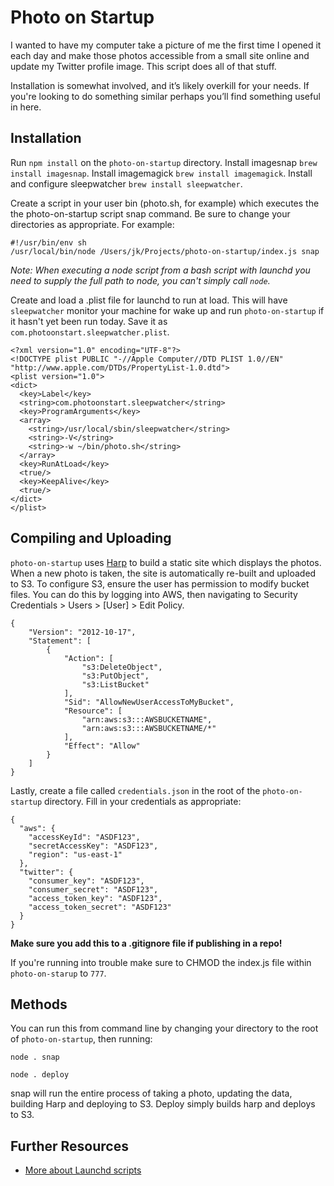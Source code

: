 # Photo on Startup

I wanted to have my computer take a picture of me the first time I opened it each day and make those photos accessible from a small site online and update my Twitter profile image. This script does all of that stuff. 

Installation is somewhat involved, and it’s likely overkill for your needs. If you're looking to do something similar perhaps you’ll find something useful in here.

## Installation

Run `npm install` on the `photo-on-startup` directory. Install imagesnap `brew install imagesnap`. Install imagemagick `brew install imagemagick`. Install and configure sleepwatcher `brew install sleepwatcher`.

Create a script in your user bin (photo.sh, for example) which executes the the photo-on-startup script snap command. Be sure to change your directories as appropriate. For example:

```
#!/usr/bin/env sh
/usr/local/bin/node /Users/jk/Projects/photo-on-startup/index.js snap
```

*Note: When executing a node script from a bash script with launchd you need to supply the full path to node, you can't simply call `node`.*

Create and load a .plist file for launchd to run at load. This will have `sleepwatcher` monitor your machine for wake up and run `photo-on-startup` if it hasn't yet been run today. Save it as `com.photoonstart.sleepwatcher.plist`.

```
<?xml version="1.0" encoding="UTF-8"?>
<!DOCTYPE plist PUBLIC "-//Apple Computer//DTD PLIST 1.0//EN" "http://www.apple.com/DTDs/PropertyList-1.0.dtd">
<plist version="1.0">
<dict>
  <key>Label</key>
  <string>com.photoonstart.sleepwatcher</string>
  <key>ProgramArguments</key>
  <array>
    <string>/usr/local/sbin/sleepwatcher</string>
    <string>-V</string>
    <string>-w ~/bin/photo.sh</string>
  </array>
  <key>RunAtLoad</key>
  <true/>
  <key>KeepAlive</key>
  <true/>
</dict>
</plist>
```

## Compiling and Uploading

`photo-on-startup` uses [Harp](http://harpjs.com) to build a static site which displays the photos. When a new photo is taken, the site is automatically re-built and uploaded to S3. To configure S3, ensure the user has permission to modify bucket files. You can do this by logging into AWS, then navigating to Security Credentials > Users > [User] > Edit Policy.

```
{
    "Version": "2012-10-17",
    "Statement": [
        {
            "Action": [
                "s3:DeleteObject",
                "s3:PutObject",
                "s3:ListBucket"
            ],
            "Sid": "AllowNewUserAccessToMyBucket",
            "Resource": [
                "arn:aws:s3:::AWSBUCKETNAME",
                "arn:aws:s3:::AWSBUCKETNAME/*"
            ],
            "Effect": "Allow"
        }
    ]
}
```

Lastly, create a file called `credentials.json` in the root of the `photo-on-startup` directory. Fill in your credentials as appropriate:

```
{ 
  "aws": {
    "accessKeyId": "ASDF123", 
    "secretAccessKey": "ASDF123", 
    "region": "us-east-1"
  },
  "twitter": {
    "consumer_key": "ASDF123",
    "consumer_secret": "ASDF123",
    "access_token_key": "ASDF123",
    "access_token_secret": "ASDF123"
  }
}
```

**Make sure you add this to a .gitignore file if publishing in a repo!**

If you're running into trouble make sure to CHMOD the index.js file within `photo-on-starup` to `777`.

## Methods

You can run this from command line by changing your directory to the root of `photo-on-startup`, then running:

```
node . snap
```
```
node . deploy
```

snap will run the entire process of taking a photo, updating the data, building Harp and deploying to S3. Deploy simply builds harp and deploys to S3.

## Further Resources

- [More about Launchd scripts](http://www.splinter.com.au/using-launchd-to-run-a-script-every-5-mins-on/)